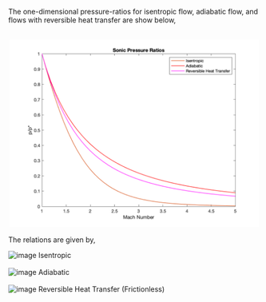 The one-dimensional pressure-ratios for isentropic flow, adiabatic flow, and flows with reversible heat transfer are show below, 
<br><br>
<p align="center"><img src="SonicPressureRatios.png" alt="drawing" width="500"/></p>

The relations are given by, 

<img width="400" alt="image" src="https://user-images.githubusercontent.com/68218266/168738098-3c7fca72-2210-4caa-b01f-1906ff925398.png">
Isentropic<br><br>

<img width="400" alt="image" src="https://user-images.githubusercontent.com/68218266/168738338-4664ad87-ca64-4d67-a1d1-169f0711f418.png"> 
Adiabatic<br><br>

<img margin-left="60px" width="150" alt="image" src="https://user-images.githubusercontent.com/68218266/168738443-e65b7b29-3c0f-4d40-8fff-a3b4031c63ee.png"> 
Reversible Heat Transfer (Frictionless)<br><br>

